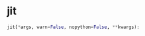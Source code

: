 # <a id="McUtils.Misc.NumbaTools.jit">jit</a>



```python
jit(*args, warn=False, nopython=False, **kwargs): 
```




